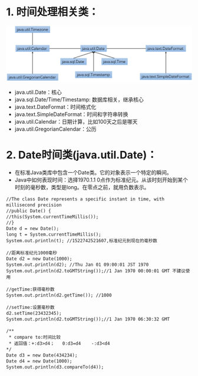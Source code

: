 # 1. 时间处理相关类：
 
 ![这里写图片描述](https://github.com/XinYe95/Java-Learning/raw/master/Img/图片1.png)
 
   * java.util.Date：核心
   * java.sql.Date/Time/Timestamp: 数据库相关，继承核心
   * java.text.DateFormat：时间格式化
   * java.text.SimpleDateFormat：时间和字符串转换
   * java.util.Calendar：日期计算，比如100天之后是哪天
   * java.util.GregorianCalendar：公历

# 2. Date时间类(java.util.Date)：
  * 在标准Java类库中包含一个Date类。它的对象表示一个特定的瞬间。
  * Java中如何表现时间：选择1970.1.1 0点作为标准纪元。从该时刻开始到某个时刻的毫秒数，类型是long。在零点之前，就用负数表示。


```
//The class Date represents a specific instant in time, with millisecond precision
//public Date() {
//this(System.currentTimeMillis());
//}
Date d = new Date();
long t = System.currentTimeMillis();
System.out.println(t); //1522742521607,标准纪元到现在的毫秒数
		
//距离标准纪元1000毫秒
Date d2 = new Date(1000);
System.out.println(d2); //Thu Jan 01 09:00:01 JST 1970
System.out.println(d2.toGMTString());//1 Jan 1970 00:00:01 GMT 不建议使用
		
//getTime:获得毫秒数
System.out.println(d2.getTime()); //1000
		
//setTime:设置毫秒数
d2.setTime(23432345);
System.out.println(d2.toGMTString());//1 Jan 1970 06:30:32 GMT
		
/**
 * compare to:时间比较
 * 返回值：+:d3>d4；   0:d3=d4    -:d3<d4
*/
Date d3 = new Date(434234);
Date d4 = new Date(1000);
System.out.println(d3.compareTo(d4));
```

